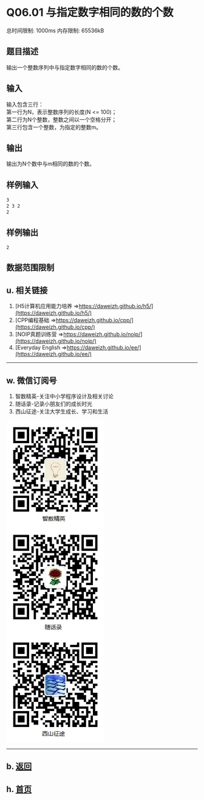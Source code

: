 # Q06.01 与指定数字相同的数的个数

总时间限制: 1000ms 内存限制: 65536kB

## 题目描述  

输出一个整数序列中与指定数字相同的数的个数。

## 输入 

输入包含三行：   
第一行为N，表示整数序列的长度(N <= 100)；   
第二行为N个整数，整数之间以一个空格分开；   
第三行包含一个整数，为指定的整数m。  

## 输出   

输出为N个数中与m相同的数的个数。

## 样例输入

    3
    2 3 2
    2

## 样例输出

    2

## 数据范围限制

## u. 相关链接

1. [H5计算机应用能力培养 =>https://daweizh.github.io/h5/](https://daweizh.github.io/h5/)
2. [CPP编程基础 =>https://daweizh.github.io/cpp/](https://daweizh.github.io/cpp/)
3. [NOIP真题训练营 =>https://daweizh.github.io/noip/](https://daweizh.github.io/noip/)
4. [Everyday English =>https://daweizh.github.io/ee/](https://daweizh.github.io/ee/)

----------

## w. 微信订阅号

1. 智数精英-关注中小学程序设计及相关讨论
2. 随话录-记录小朋友们的成长时光
3. 西山征途-关注大学生成长、学习和生活

![欢迎关注“智数精英”订阅号](../../assets/me/img/idea8.jpg)
![欢迎关注“随话录”订阅号](../../assets/me/img/shl8.jpg)
![欢迎关注“西山征途”订阅号](../../assets/me/img/xszt8.jpg)

----------

## b. [返回](../)
    
## h. [首页](../../)

